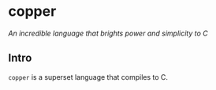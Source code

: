 # copper

*An incredible language that brights power and simplicity to C*

## Intro

`copper` is a superset language that compiles to C.  
